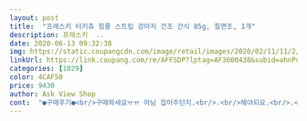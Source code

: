 ```yaml
---
layout: post 
title:  "프레스키 터키츄 힘줄 스트립 강아지 건조 간식 85g, 칠면조, 1개" 
description: 프레스키  ..
date: 2020-06-13 09:32:38 
img: https://static.coupangcdn.com/image/retail/images/2020/02/11/11/2/c46a827d-67e9-450b-b370-62b558143652.jpg 
linkUrl: https://link.coupang.com/re/AFFSDP?lptag=AF3600438&subid=ahnPublicAsk&pageKey=1223570783&itemId=2215145813&vendorItemId=70248343663&traceid=V0-113-57f04247cadc6a57 
categories: [1029] 
color: 4CAF50 
price: 9430 
author: Ask View Shop 
cont:  "●구매후기●<br/>구매하세요ㅠㅠ 아님 잡아주던지.<br/>.<br/>해야되요.<br/>.<br/><br/>그것도 마지막부분 삼켜서 큰일날뻔했던적이 많아서<br/>기호성도 좋고 냄새도 좋아요<br/>기호성도 좋고 다 최곤데 푸드클립 있으신분들만<br/>깜짝놀랬네요ㅠㅠ 진짜 좋어하는 간식이 있는데<br/>다먹었는데 이제 후기를 쓰네요 ^^<br/>맛있나봐요 좋아하고 잘 먹습니다<br/>못먹였는데ㅠㅠ<br/>벌써 두팩 구매했고 계속 쭉 사먹일예정이에요 ^^<br/>솔직한 리뷰입니다 :)<br/>스틱이 너무 길어서 반잘라줬더니 반틈정도 먹다 삼켜버려서<br/>우리아이한테는 2분이면 끝 아니 1분? ㅎㅎ<br/>으후 애들이 진짜 잘먹는건데 링하고 스틱 둘다 삿는데<br/>저희강아지가 너 무 너무 좋아하는<br/>칠면조 !! 췌장염한번 앓고나서 저지방 고단백만 찾아먹는데<br/>허겁지겁 먹는 저희 강아지한테 좋은 버릇(?)을 들일수있는<br/>힘줄이 질겨서 오래먹기도하고 치석제거에도 좋아요<br/>" 
---
```


